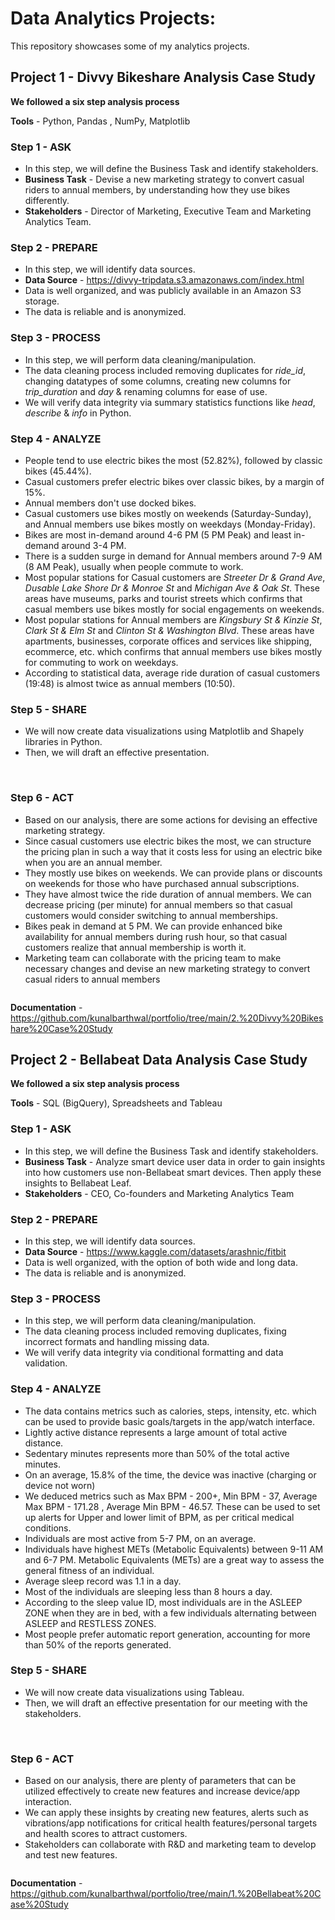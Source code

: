 # Data Analytics Projects:

This repository showcases some of my analytics projects.



## Project 1 - Divvy Bikeshare Analysis Case Study

**We followed a six step analysis process**

**Tools** - Python, Pandas , NumPy, Matplotlib


### Step 1 - ASK 
* In this step, we will define the Business Task and identify stakeholders.
* **Business Task** - Devise a new marketing strategy to convert casual riders to annual members, by understanding how they use bikes differently.
* **Stakeholders** - Director of Marketing, Executive Team and Marketing Analytics Team.

### Step 2 - PREPARE
* In this step, we will identify data sources.
* **Data Source** - <https://divvy-tripdata.s3.amazonaws.com/index.html>
* Data is well organized, and was publicly available in an Amazon S3 storage.
* The data is reliable and is anonymized.

### Step 3 - PROCESS
* In this step, we will perform data cleaning/manipulation.
* The data cleaning process included removing duplicates for *ride_id*, changing datatypes of some columns, creating new columns for *trip_duration* and *day* & renaming columns for ease of use.
* We will verify data integrity via summary statistics functions like *head*, *describe* & *info* in Python.

### Step 4 - ANALYZE
* People tend to use electric bikes the most (52.82%), followed by classic bikes (45.44%).
* Casual customers prefer electric bikes over classic bikes, by a margin of 15%.
* Annual members don't use docked bikes.
* Casual customers use bikes mostly on weekends (Saturday-Sunday), and Annual members use bikes mostly on weekdays (Monday-Friday).
* Bikes are most in-demand around 4-6 PM (5 PM Peak) and least in-demand around 3-4 PM.
* There is a sudden surge in demand for Annual members around 7-9 AM (8 AM Peak), usually when people commute to work.
* Most popular stations for Casual customers are *Streeter Dr & Grand Ave*, *Dusable Lake Shore Dr & Monroe St* and *Michigan Ave & Oak St*. These areas have museums, parks and tourist streets which confirms that casual members use bikes mostly for social engagements on weekends.
* Most popular stations for Annual members are *Kingsbury St & Kinzie St*, *Clark St & Elm St* and *Clinton St & Washington Blvd*. These areas have apartments, businesses, corporate offices and services like shipping, ecommerce, etc. which confirms that annual members use bikes mostly for commuting to work on weekdays.
* According to statistical data, average ride duration of casual customers (19:48) is almost twice as annual members (10:50).

### Step 5 - SHARE
* We will now create data visualizations using Matplotlib and Shapely libraries in Python.
* Then, we will draft an effective presentation.

<img src="2. Divvy Bikeshare Case Study/Data Visualization/Bikes used per Day - Casual Customers.png" class="img-responsive" alt="">

<img src="2. Divvy Bikeshare Case Study/Data Visualization/Most Popular Start Stations - Casual Customers.png" class="img-responsive" alt="">


### Step 6 - ACT
* Based on our analysis, there are some actions for devising an effective marketing strategy.
* Since casual customers use electric bikes the most, we can structure the pricing plan in such a way that it costs less for using an electric bike when you are an annual member.
* They mostly use bikes on weekends. We can provide plans or discounts on weekends for those who have purchased annual subscriptions.
* They have almost twice the ride duration of annual members. We can decrease pricing (per minute) for annual members so that casual customers would consider switching to annual memberships.
* Bikes peak in demand at 5 PM. We can provide enhanced bike availability for annual members during rush hour, so that casual customers realize that annual membership is worth it.
* Marketing team can collaborate with the pricing team to make necessary changes and devise an new marketing strategy to convert casual riders to annual members

<img src="2. Divvy Bikeshare Case Study/Data Visualization/Conclusion.png" class="img-responsive" alt="">


**Documentation** - <https://github.com/kunalbarthwal/portfolio/tree/main/2.%20Divvy%20Bikeshare%20Case%20Study>



## Project 2 - Bellabeat Data Analysis Case Study

**We followed a six step analysis process**

**Tools** - SQL (BigQuery), Spreadsheets and Tableau


### Step 1 - ASK 
* In this step, we will define the Business Task and identify stakeholders.
* **Business Task** - Analyze smart device user data in order to gain insights into how customers use non-Bellabeat smart devices. Then apply these insights to Bellabeat Leaf.
* **Stakeholders** - CEO, Co-founders and Marketing Analytics Team

### Step 2 - PREPARE
* In this step, we will identify data sources.
* **Data Source** - <https://www.kaggle.com/datasets/arashnic/fitbit>
* Data is well organized, with the option of both wide and long data.
* The data is reliable and is anonymized.

### Step 3 - PROCESS
* In this step, we will perform data cleaning/manipulation.
* The data cleaning process included removing duplicates, fixing incorrect formats and handling missing data.
* We will verify data integrity via conditional formatting and data validation.

### Step 4 - ANALYZE
* The data contains metrics such as calories, steps, intensity, etc. which can be used to provide basic goals/targets in the app/watch interface.
* Lightly active distance represents a large amount of total active distance.
* Sedentary minutes represents more than 50%  of the total active minutes.
* On an average, 15.8% of the time, the device was inactive (charging or device not worn)
* We deduced metrics such as Max BPM - 200+, Min BPM - 37, Average Max BPM - 171.28 , Average Min BPM - 46.57. These can be used to set up alerts for Upper and lower limit of BPM, as per critical medical conditions.
* Individuals are most active from 5-7 PM, on an average.
* Individuals have highest METs (Metabolic Equivalents) between 9-11 AM and 6-7 PM. Metabolic Equivalents (METs) are a great way to assess the general fitness of an individual.
* Average sleep record was 1.1 in a day.
* Most of the individuals are sleeping less than 8 hours a day. 
* According to the sleep value ID, most individuals are in the ASLEEP ZONE when they are in bed, with a few individuals alternating between ASLEEP and RESTLESS ZONES.
* Most people prefer automatic report generation, accounting for more than 50% of the reports generated.

### Step 5 - SHARE
* We will now create data visualizations using Tableau.
* Then, we will draft an effective presentation for our meeting with the stakeholders.

<img src="1. Bellabeat Case Study/Tableau Visualizations/Daily Active Distance.png" class="img-responsive" alt="">

<img src="1. Bellabeat Case Study/Tableau Visualizations/Sleep Value.png" class="img-responsive" alt="">


### Step 6 - ACT
* Based on our analysis, there are plenty of parameters that can be utilized effectively to create new features and increase device/app interaction.
* We can apply these insights by creating new features, alerts such as vibrations/app notifications for critical health features/personal targets and health scores to attract customers.
* Stakeholders can collaborate with R&D and marketing team to develop and test new features.

<img src="1. Bellabeat Case Study/Tableau Visualizations/Conclusion.png" class="img-responsive" alt="">


**Documentation** - <https://github.com/kunalbarthwal/portfolio/tree/main/1.%20Bellabeat%20Case%20Study>


